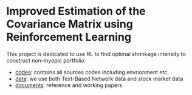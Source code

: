 # Improved Estimation of the Covariance Matrix using Reinforcement Learning
This project is dedicated to use RL to find optimal shrinkage intensity to construct non-myopic portfolio

- [codes](https://github.com/ChengLuFred/Portfolio-Selection-via-TBN/tree/master/codes): contains all sources codes including envrionment etc.
- [data](https://github.com/ChengLuFred/Portfolio-Selection-via-TBN/tree/master/data): we use both Text-Based Network data and stock market data
- [documents](https://github.com/ChengLuFred/Portfolio-Selection-via-TBN/tree/master/documents): reference and working papers

